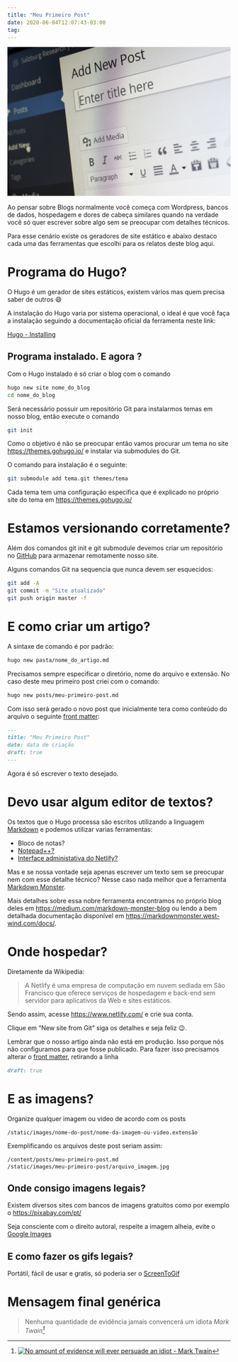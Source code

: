 ```yaml
---
title: "Meu Primeiro Post"
date: 2020-06-04T12:07:43-03:00
tag:
---
```

![Ideia](https://github.com/fxguim/hugo/blob/master/static/images/meu-primeiro-post/wordpress-265132_1920.jpg?raw=true)

Ao pensar sobre Blogs normalmente você começa com Wordpress, bancos de dados, hospedagem e dores de cabeça similares quando na verdade você só quer escrever sobre algo sem se preocupar com detalhes técnicos. 

Para esse cenário existe os geradores de site estático e abaixo destaco cada uma das ferramentas que escolhi para os relatos deste blog aqui.

<!--more-->

# Programa do Hugo?

O Hugo é um gerador de sites estáticos, existem vários mas quem precisa saber de outros :smile:

A instalação do Hugo varia por sistema operacional, o ideal é que você faça a instalação seguindo a documentação oficial da ferramenta neste link:

<a href="https://gohugo.io/getting-started/installing/" target="_blank">Hugo - Installing</a>

## Programa instalado. E agora ?
Com o Hugo instalado é só criar o blog com o comando 

```bash
hugo new site nome_do_blog
cd nome_do_blog
```

Será necessário possuir um repositório Git para instalarmos temas em nosso blog, então execute o comando

```bash
git init
```

Como o objetivo é não se preocupar então vamos procurar um tema no site https://themes.gohugo.io/ e instalar via submodules do Git.

O comando para instalação é o seguinte:

```bash
git submodule add tema.git themes/tema
```

Cada tema tem uma configuração especifica que é explicado no próprio site do tema em https://themes.gohugo.io/ 

# Estamos versionando corretamente?

Além dos comandos git init e git submodule devemos criar um repositório no <a href="https://github.com/" target="_blank">GitHub</a> para armazenar remotamente nosso site.  

Alguns comandos Git na sequencia que nunca devem ser esquecidos:
```bash
git add -A
git commit -m "Site atualizado"
git push origin master -f
```

# E como criar um artigo?

A sintaxe de comando é por padrão:

```bash
hugo new pasta/nome_do_artigo.md
```

Precisamos sempre especificar o diretório, nome do arquivo e extensão. No caso deste meu primeiro post criei com o comando:

```bash
hugo new posts/meu-primeiro-post.md
```

Com isso será gerado o novo post que inicialmente tera como conteúdo do arquivo o seguinte <a href="https://gohugo.io/content-management/front-matter/" target="_blank">front matter</a>:

```markdown
---
title: "Meu Primeiro Post"
date: data de criação
draft: true
---
```

Agora é só escrever o texto desejado.
 
# Devo usar algum editor de textos? 

Os textos que o Hugo processa são escritos utilizando a linguagem <a href="https://www.markdownguide.org/" target="_blank">Markdown</a> e podemos utilizar varias ferramentas:
* Bloco de notas?
* <a href="https://notepad-plus-plus.org/" target="_blank">Notepad++?</a>
* <a href="https://www.netlifycms.org/" target="_blank">Interface administativa do Netlify?</a>

Mas e se nossa vontade seja apenas escrever um texto sem se preocupar nem com esse detalhe técnico? Nesse caso nada melhor que a ferramenta <a href="https://markdownmonster.west-wind.com/" target="_blank">Markdown Monster</a>. 

Mais detalhes sobre essa nobre ferramenta encontramos no próprio blog deles em https://medium.com/markdown-monster-blog ou lendo a bem detalhada documentação disponível em https://markdownmonster.west-wind.com/docs/.
 
# Onde hospedar?

Diretamente da Wikipedia: 
> A Netlify é uma empresa de computação em nuvem sediada em São Francisco que oferece serviços de hospedagem e back-end sem servidor para aplicativos da Web e sites estáticos.

Sendo assim, acesse https://www.netlify.com/ e crie sua conta.

Clique em “New site from Git” siga os detalhes e seja feliz :wink:.

Lembrar que o nosso artigo ainda não está em produção. Isso porque nós não configuramos para que fosse publicado. Para fazer isso precisamos alterar o <a href="https://gohugo.io/content-management/front-matter/" target="_blank">front matter</a>, retirando a linha

```markdown
draft: true
```

# E as imagens?

Organize qualquer imagem ou video de acordo com os posts 

```plaintext
/static/images/nome-do-post/nome-da-imagem-ou-video.extensão
```

Exemplificando os arquivos deste post seriam assim:

```plaintext
/content/posts/meu-primeiro-post.md
/static/images/meu-primeiro-post/arquivo_imagem.jpg
```

## Onde consigo imagens legais?

Existem diversos sites com bancos de imagens gratuitos como por exemplo o 
https://pixabay.com/pt/

Seja consciente com o direito autoral, respeite a imagem alheia, evite o <a href="https://images.google.com/" target="_blank">Google Images</a>

## E como fazer os gifs legais?

Portátil, fácil de usar e gratis, só poderia ser o 
<a href="https://www.screentogif.com/" target="_blank">ScreenToGif</a>

# Mensagem final genérica

> Nenhuma quantidade de evidência jamais convencerá um idiota
> <cite>Mark Twain[^1]</cite>

[^1]: <a href="https://www.azquotes.com/quote/1351665" title="Mark Twain quote"><img src="https://www.azquotes.com/picture-quotes/quote-no-amount-of-evidence-will-ever-persuade-an-idiot-mark-twain-135-16-65.jpg" alt="No amount of evidence will ever persuade an idiot - Mark Twain"></a>
